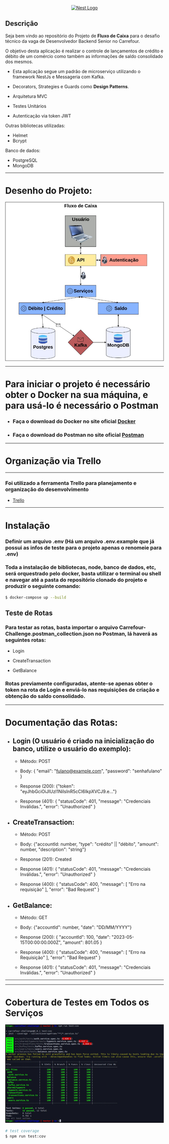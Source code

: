 <p align="center">
  <a href="http://nestjs.com/" target="blank"><img src="https://nestjs.com/img/logo-small.svg" width="200" alt="Nest Logo" /></a>
</p>

[circleci-image]: https://img.shields.io/circleci/build/github/nestjs/nest/master?token=abc123def456
[circleci-url]: https://circleci.com/gh/nestjs/nest

## Descrição

Seja bem vindo ao repositório do Projeto de <b>Fluxo de Caixa</b> para o desafio técnico da vaga de Desenvolvedor Backend Senior no Carrefour.

O objetivo desta aplicação é realizar o controle de lançamentos de crédito e débito de um comércio como também as informações de saldo consolidado dos mesmos.

- Esta aplicação segue um padrão de microserviço utilizando o framework NestJs e Messageria com Kafka.

- Decorators, Strategies e Guards como <b>Design Patterns</b>.

- Arquitetura MVC

- Testes Unitários

- Autenticação via token JWT

Outras bibliotecas utilizadas:

- Helmet
- Bcrypt

Banco de dados:

- PostgreSQL
- MongoDB

---

# Desenho do Projeto:

![Desenho do Projeto](Carrefour-Challenge-Diagram.jpg)

---

# Para iniciar o projeto é necessário obter o <strong>Docker</strong> na sua máquina, e para usá-lo é necessário o <strong>Postman</strong>

- ### Faça o download do Docker no site oficial <a href="https://www.docker.com/get-started/" target="_blank">Docker</a>

- ### Faça o download do Postman no site oficial <a href="https://www.postman.com/downloads/" target="_blank">Postman</a>

---

# Organização via Trello

---

### Foi utilizado a ferramenta Trello para planejamento e organização do desenvolvimento

- <a href="https://trello.com/b/hDO2Pc07/carrefour-challenge" target="_blank">Trello</a>

---

# Instalação

### Definir um arquivo .env (Há um arquivo .env.example que já possui as infos de teste para o projeto apenas o renomeie para .env)

### Toda a instalação de bibliotecas, node, banco de dados, etc, será orquestrado pelo docker, basta utilizar o terminal ou shell e navegar até a pasta do repositório clonado do projeto e produzir o seguinte comando:

```bash
$ docker-compose up --build
```

## Teste de Rotas

### Para testar as rotas, basta importar o arquivo Carrefour-Challenge.postman_collection.json no Postman, lá haverá as seguintes rotas:

- Login

- CreateTransaction

- GetBalance

### Rotas previamente configuradas, atente-se apenas obter o token na rota de Login e enviá-lo nas requisições de criação e obtenção do saldo consolidado.

---

# Documentação das Rotas:

- ## Login (O usuário é criado na inicialização do banco, utilize o usuário do exemplo):

  - Método: POST
  - Body: {
    "email": "fulano@example.com",
    "password": "senhafulano" }

  - Response (200): {"token": "eyJhbGciOiJIUzI1NiIsInR5cCI6IkpXVCJ9.e..."}
  - Response (401): {
    "statusCode": 401,
    "message": "Credenciais Inválidas.",
    "error": "Unauthorized"
    }

- ## CreateTransaction:

  - Método: POST
  - Body: {"accountId: number, "type": "crédito" || "débito", "amount": number, "description": "string"}

  - Response (201): Created
  - Response (401): {
    "statusCode": 401,
    "message": "Credenciais Inválidas.",
    "error": "Unauthorized"
    }
  - Response (400): {
    "statusCode": 400,
    "message": [
    "Erro na requisição"
    ],
    "error": "Bad Request"
    }

- ## GetBalance:

  - Método: GET
  - Body: {"accountId": number, "date": "DD/MM/YYYY"}

  - Response (200): {
    "accountId": 100,
    "date": "2023-05-15T00:00:00.000Z",
    "amount": 801.05
    }

  - Response (400): {
    "statusCode": 400,
    "message": [
    "Erro na Requisição"
    ],
    "error": "Bad Request"
    }

  - Response (401): {
    "statusCode": 401,
    "message": "Credenciais Inválidas.",
    "error": "Unauthorized"
    }

---

---

# Cobertura de Testes em Todos os Serviços

![Cobertura de testes](cobertura-testes.jpeg)

```bash
# test coverage
$ npm run test:cov
```
